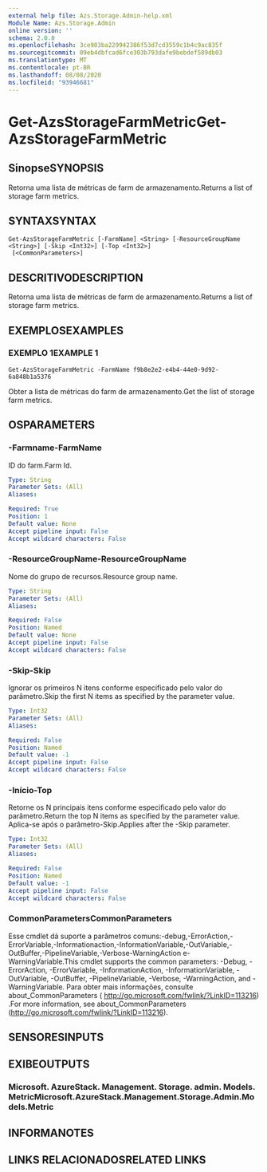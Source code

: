 ```yaml
---
external help file: Azs.Storage.Admin-help.xml
Module Name: Azs.Storage.Admin
online version: ''
schema: 2.0.0
ms.openlocfilehash: 3ce903ba229942386f53d7cd3559c1b4c9ac835f
ms.sourcegitcommit: 09eb4dbfcad6fce303b793dafe9bebdef589db03
ms.translationtype: MT
ms.contentlocale: pt-BR
ms.lasthandoff: 08/08/2020
ms.locfileid: "93946681"
---
```

# <span data-ttu-id="8d011-101">Get-AzsStorageFarmMetric</span><span class="sxs-lookup"><span data-stu-id="8d011-101">Get-AzsStorageFarmMetric</span></span>

## <span data-ttu-id="8d011-102">Sinopse</span><span class="sxs-lookup"><span data-stu-id="8d011-102">SYNOPSIS</span></span>
<span data-ttu-id="8d011-103">Retorna uma lista de métricas de farm de armazenamento.</span><span class="sxs-lookup"><span data-stu-id="8d011-103">Returns a list of storage farm metrics.</span></span>

## <span data-ttu-id="8d011-104">SYNTAX</span><span class="sxs-lookup"><span data-stu-id="8d011-104">SYNTAX</span></span>

```
Get-AzsStorageFarmMetric [-FarmName] <String> [-ResourceGroupName <String>] [-Skip <Int32>] [-Top <Int32>]
 [<CommonParameters>]
```

## <span data-ttu-id="8d011-105">DESCRITIVO</span><span class="sxs-lookup"><span data-stu-id="8d011-105">DESCRIPTION</span></span>
<span data-ttu-id="8d011-106">Retorna uma lista de métricas de farm de armazenamento.</span><span class="sxs-lookup"><span data-stu-id="8d011-106">Returns a list of storage farm metrics.</span></span>

## <span data-ttu-id="8d011-107">EXEMPLOS</span><span class="sxs-lookup"><span data-stu-id="8d011-107">EXAMPLES</span></span>

### <span data-ttu-id="8d011-108">EXEMPLO 1</span><span class="sxs-lookup"><span data-stu-id="8d011-108">EXAMPLE 1</span></span>
```
Get-AzsStorageFarmMetric -FarmName f9b8e2e2-e4b4-44e0-9d92-6a848b1a5376
```

<span data-ttu-id="8d011-109">Obter a lista de métricas do farm de armazenamento.</span><span class="sxs-lookup"><span data-stu-id="8d011-109">Get the list of storage farm metrics.</span></span>

## <span data-ttu-id="8d011-110">OS</span><span class="sxs-lookup"><span data-stu-id="8d011-110">PARAMETERS</span></span>

### <span data-ttu-id="8d011-111">-Farmname</span><span class="sxs-lookup"><span data-stu-id="8d011-111">-FarmName</span></span>
<span data-ttu-id="8d011-112">ID do farm.</span><span class="sxs-lookup"><span data-stu-id="8d011-112">Farm Id.</span></span>

```yaml
Type: String
Parameter Sets: (All)
Aliases:

Required: True
Position: 1
Default value: None
Accept pipeline input: False
Accept wildcard characters: False
```

### <span data-ttu-id="8d011-113">-ResourceGroupName</span><span class="sxs-lookup"><span data-stu-id="8d011-113">-ResourceGroupName</span></span>
<span data-ttu-id="8d011-114">Nome do grupo de recursos.</span><span class="sxs-lookup"><span data-stu-id="8d011-114">Resource group name.</span></span>

```yaml
Type: String
Parameter Sets: (All)
Aliases:

Required: False
Position: Named
Default value: None
Accept pipeline input: False
Accept wildcard characters: False
```

### <span data-ttu-id="8d011-115">-Skip</span><span class="sxs-lookup"><span data-stu-id="8d011-115">-Skip</span></span>
<span data-ttu-id="8d011-116">Ignorar os primeiros N itens conforme especificado pelo valor do parâmetro.</span><span class="sxs-lookup"><span data-stu-id="8d011-116">Skip the first N items as specified by the parameter value.</span></span>

```yaml
Type: Int32
Parameter Sets: (All)
Aliases:

Required: False
Position: Named
Default value: -1
Accept pipeline input: False
Accept wildcard characters: False
```

### <span data-ttu-id="8d011-117">-Início</span><span class="sxs-lookup"><span data-stu-id="8d011-117">-Top</span></span>
<span data-ttu-id="8d011-118">Retorne os N principais itens conforme especificado pelo valor do parâmetro.</span><span class="sxs-lookup"><span data-stu-id="8d011-118">Return the top N items as specified by the parameter value.</span></span>
<span data-ttu-id="8d011-119">Aplica-se após o parâmetro-Skip.</span><span class="sxs-lookup"><span data-stu-id="8d011-119">Applies after the -Skip parameter.</span></span>

```yaml
Type: Int32
Parameter Sets: (All)
Aliases:

Required: False
Position: Named
Default value: -1
Accept pipeline input: False
Accept wildcard characters: False
```

### <span data-ttu-id="8d011-120">CommonParameters</span><span class="sxs-lookup"><span data-stu-id="8d011-120">CommonParameters</span></span>
<span data-ttu-id="8d011-121">Esse cmdlet dá suporte a parâmetros comuns:-debug,-ErrorAction,-ErrorVariable,-Informationaction,-InformationVariable,-OutVariable,-OutBuffer,-PipelineVariable,-Verbose-WarningAction e-WarningVariable.</span><span class="sxs-lookup"><span data-stu-id="8d011-121">This cmdlet supports the common parameters: -Debug, -ErrorAction, -ErrorVariable, -InformationAction, -InformationVariable, -OutVariable, -OutBuffer, -PipelineVariable, -Verbose, -WarningAction, and -WarningVariable.</span></span> <span data-ttu-id="8d011-122">Para obter mais informações, consulte about_CommonParameters ( http://go.microsoft.com/fwlink/?LinkID=113216) .</span><span class="sxs-lookup"><span data-stu-id="8d011-122">For more information, see about_CommonParameters (http://go.microsoft.com/fwlink/?LinkID=113216).</span></span>

## <span data-ttu-id="8d011-123">SENSORES</span><span class="sxs-lookup"><span data-stu-id="8d011-123">INPUTS</span></span>

## <span data-ttu-id="8d011-124">EXIBE</span><span class="sxs-lookup"><span data-stu-id="8d011-124">OUTPUTS</span></span>

### <span data-ttu-id="8d011-125">Microsoft. AzureStack. Management. Storage. admin. Models. Metric</span><span class="sxs-lookup"><span data-stu-id="8d011-125">Microsoft.AzureStack.Management.Storage.Admin.Models.Metric</span></span>

## <span data-ttu-id="8d011-126">INFORMA</span><span class="sxs-lookup"><span data-stu-id="8d011-126">NOTES</span></span>

## <span data-ttu-id="8d011-127">LINKS RELACIONADOS</span><span class="sxs-lookup"><span data-stu-id="8d011-127">RELATED LINKS</span></span>
